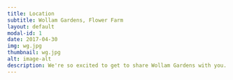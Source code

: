 ```yaml
---
title: Location
subtitle: Wollam Gardens, Flower Farm
layout: default
modal-id: 1
date: 2017-04-30
img: wg.jpg
thumbnail: wg.jpg
alt: image-alt
description: We're so excited to get to share Wollam Gardens with you. We loved it from our first moment there and we're sure you will too! <br><br>Photo by <a href="http://www.districtweddings.com/22145-2/">Amelia Johnson</a>.
---
```

